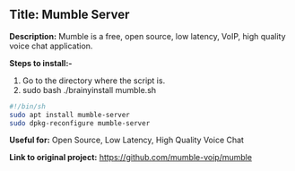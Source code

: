 ## Title: Mumble Server
**Description:** Mumble is a free, open source, low latency, VoIP, high quality voice chat application.

**Steps to install:-**

1. Go to the directory where the script is.
2. sudo bash ./brainyinstall mumble.sh
```bash
#!/bin/sh
sudo apt install mumble-server
sudo dpkg-reconfigure mumble-server
```
**Useful for:** Open Source, Low Latency, High Quality Voice Chat

**Link to original project:** https://github.com/mumble-voip/mumble